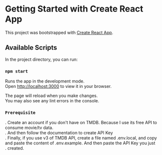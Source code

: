 # Getting Started with Create React App

This project was bootstrapped with [Create React App](https://github.com/facebook/create-react-app).

## Available Scripts

In the project directory, you can run:

### `npm start`

Runs the app in the development mode.\
Open [http://localhost:3000](http://localhost:3000) to view it in your browser.

The page will reload when you make changes.\
You may also see any lint errors in the console.

### `Prerequisite`
. Create an account if you don't have on TMDB. Because I use its free API to consume movie/tv data.\
. And then follow the documentation to create API Key\
. Finally, if you use v3 of TMDB API, create a file named .env.local, and copy and paste the content of .env.example. And then paste the API Key you just . created.
